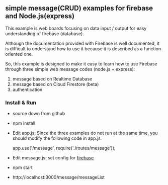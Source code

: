 ## simple message(CRUD) examples for firebase and Node.js(express) ##

This example is web boards focusing on data input / output for easy understanding of firebase (database).

Although the documentation provided with Firebase is well documented, it is difficult to understand how to use it because it is described as a function-oriented one.

So, this example is designed to make it easy to learn how to use Firebase through three simple web message codes (node.js + express):

1. message based on Realtime Database
2. message based on Cloud Firestore (beta)
3. authentication

### Install & Run ###
- source down from github
- npm install
- Edit app.js: Since the three examples do not run at the same time, you should modify the following code in app.js.
    
    app.use('/message', require('./routes/message'));
    

- Edit message.js: set config for [firebase](https://firebase.google.com/docs/web/setup?authuser=0)
    
- npm start    
- http://localhost:3000/message/messageList



